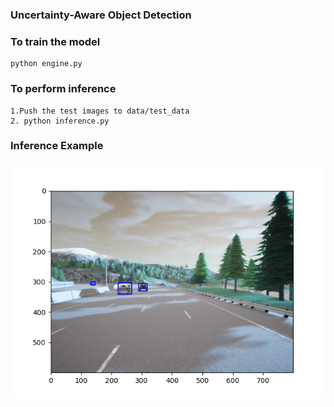### Uncertainty-Aware Object Detection

### To train the model
```
python engine.py

```

### To perform inference
```
1.Push the test images to data/test_data
2. python inference.py
```

### Inference Example

![alt text](test_prediction1.png)